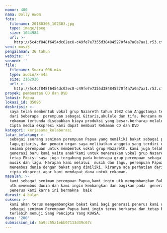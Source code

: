 ```yaml
---
nomor: 400
nama: Dolly Awom
foto:
  filename: 20180305_102303.jpg
  type: image/jpeg
  size: 1044984
  url: >-
    http://5c4cf848f6454dc02ec8-c49fe7e7355d384845270f4a7a0a7aa1.r53.cf2.rackcdn.com/06a02e23-01c6-44d5-b5e0-81e14835d7ad/20180305_102303.jpg
seni: musik
pengalaman: 36 tahun
website: ''
sosmed: ''
file:
  filename: Suara 006.m4a
  type: audio/x-m4a
  size: 2162926
  url: >-
    http://5c4cf848f6454dc02ec8-c49fe7e7355d384845270f4a7a0a7aa1.r53.cf2.rackcdn.com/8c145067-6cb4-4114-8d44-59382fdd5f5e/Suara%20006.m4a
proyek: pembuatan CD dan DVD
lokasi: Papua
lokasi_id: Q5095
deskripsi: >-
  saya telah membentuk vokal grup Nazareth tahun 1982 dan Anggotanya terdiri
  dari beberapa  perempuan sebagai Gitaris,ukulele dan tifa. Rencana membuat
  rekaman tertunda disebabkan biaya produksi yang besar.berharap melalui Hibah
  Cipta media ekspresi kami dapat membuat Rekaman CD dan DVD
kategori: kerjasama_kolaborasi
latar_belakang: >-
  sebagai seorang seniman perempuan Papua yang memiliki bakat sebagai pencipta
  lagu,gitaris, dan pemain organ saya melibatkan anggota yang terdiri dari
  sesama perempuan untuk membentuk vokal grup Nazareth. kami juga telah membina
  generasi baru kami yaitu anak"kami untuk meneruskan vokal grup Nazareth agar
  tetap Eksis. saya juga tergabung pada beberapa grup perempuan sebagai pengarah
  musik dan lagu. Harapan kami melalui  musik dan lagu, perempuan Papua dapat
  menembus dunia dengan bakat yang dimiliki. kiranya ada perhatian dari media
  cipta ekspresi agar kami mendapat dana untuk rekaman.
masalah: >-
  kami sebagai seniman perempuan Papua,kami ingin utk mengembangkan Bakat kami
  utk menembus dunia dan kami ingin kembangkan dan bagikan pada  generasi
  penerus kami karna ini bermakna  baik
durasi: 4 bulan
sukses: >-
  kami akan terus mengembangkan bakat kami bagi generasi penerus kami dan kami
  sebagai seniman Perempuan Papua kami ingin terus berkarya dan tetap berkarya
  terlebih memuji Sang Pencipta Yang KUASA.
dana: '200'
submission_id: 5a9cc55a1ebb07113d39c67c
---
```

